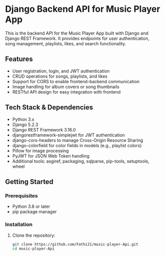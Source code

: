 # Django Backend API for Music Player App

This is the backend API for the Music Player App built with Django and Django REST Framework. It provides endpoints for user authentication, song management, playlists, likes, and search functionality.

## Features

- User registration, login, and JWT authentication  
- CRUD operations for songs, playlists, and likes  
- Support for CORS to enable frontend-backend communication  
- Image handling for album covers or song thumbnails  
- RESTful API design for easy integration with frontend  

## Tech Stack & Dependencies

- Python 3.x  
- Django 5.2.3  
- Django REST Framework 3.16.0  
- djangorestframework-simplejwt for JWT authentication  
- django-cors-headers to manage Cross-Origin Resource Sharing  
- django-colorfield for color fields in models (e.g., playlist colors)  
- Pillow for image processing  
- PyJWT for JSON Web Token handling  
- Additional tools: asgiref, packaging, sqlparse, pip-tools, setuptools, wheel  

## Getting Started

### Prerequisites

- Python 3.8 or later  
- pip package manager  

### Installation

1. Clone the repository:  
   ```bash
   git clone https://github.com/Fathi21/music-player-Api.git
   cd music-player-Api
